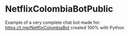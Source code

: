 # NetflixColombiaBotPublic
Example of a very complete chat bot made for: https://t.me/NetflixColombiaBot created 100% with Python
